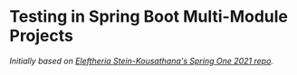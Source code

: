 # Testing in Spring Boot Multi-Module Projects
_Initially based on [Eleftheria Stein-Kousathana's Spring One 2021 repo](https://github.com/eleftherias)._


